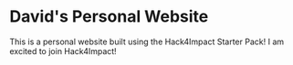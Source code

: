 # David's Personal Website

This is a personal website built using the Hack4Impact Starter Pack!
I am excited to join Hack4Impact!
